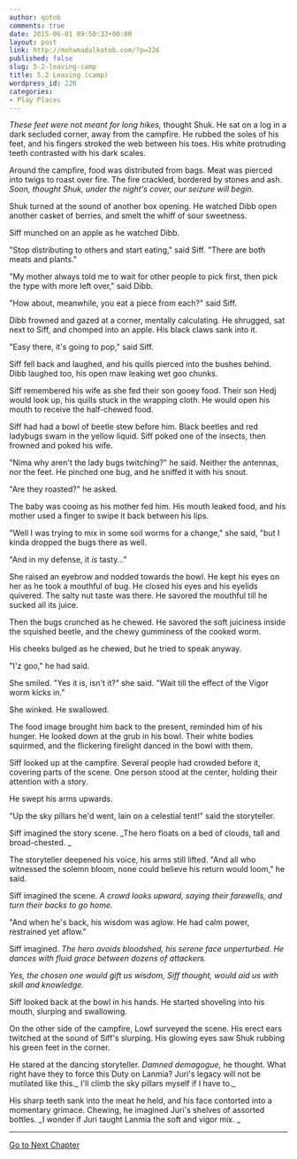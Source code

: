 ```yaml
---
author: qotob
comments: true
date: 2015-06-01 09:50:33+00:00
layout: post
link: http://mohamadalkotob.com/?p=226
published: false
slug: 5-2-leaving-camp
title: 5.2 Leaving (camp)
wordpress_id: 226
categories:
- Play Places
---
```


_These feet were not meant for long hikes,_ thought Shuk. He sat on a log in a dark secluded corner, away from the campfire. He rubbed the soles of his feet, and his fingers stroked the web between his toes. His white protruding teeth contrasted with his dark scales.

Around the campfire, food was distributed from bags. Meat was pierced into twigs to roast over fire. The fire crackled, bordered by stones and ash. _Soon, _thought Shuk,_ under the night's cover, our seizure will begin._

Shuk turned at the sound of another box opening. He watched Dibb open another casket of berries, and smelt the whiff of sour sweetness.

Siff munched on an apple as he watched Dibb.

"Stop distributing to others and start eating," said Siff. "There are both meats and plants."

"My mother always told me to wait for other people to pick first, then pick the type with more left over," said Dibb.

"How about, meanwhile, you eat a piece from each?" said Siff.

Dibb frowned and gazed at a corner, mentally calculating. He shrugged, sat next to Siff, and chomped into an apple. His black claws sank into it.

"Easy there, it's going to pop," said Siff.

Siff fell back and laughed, and his quills pierced into the bushes behind. Dibb laughed too, his open maw leaking wet goo chunks.

Siff remembered his wife as she fed their son gooey food. Their son Hedj would look up, his quills stuck in the wrapping cloth. He would open his mouth to receive the half-chewed food.

Siff had had a bowl of beetle stew before him. Black beetles and red ladybugs swam in the yellow liquid. Siff poked one of the insects, then frowned and poked his wife.

"Nima why aren't the lady bugs twitching?" he said. Neither the antennas, nor the feet. He pinched one bug, and he sniffed it with his snout.

"Are they roasted?" he asked.

The baby was cooing as his mother fed him. His mouth leaked food, and his mother used a finger to swipe it back between his lips.

"Well I was trying to mix in some soil worms for a change," she said, "but I kinda dropped the bugs there as well.

"And in my defense, it _is_ tasty..."

She raised an eyebrow and nodded towards the bowl. He kept his eyes on her as he took a mouthful of bug. He closed his eyes and his eyelids quivered. The salty nut taste was there. He savored the mouthful till he sucked all its juice.

Then the bugs crunched as he chewed. He savored the soft juiciness inside the squished beetle, and the chewy gumminess of the cooked worm.

His cheeks bulged as he chewed, but he tried to speak anyway.

"I'z goo," he had said.

She smiled. "Yes it is, isn't it?" she said. "Wait till the effect of the Vigor worm kicks in."

She winked. He swallowed.

The food image brought him back to the present, reminded him of his hunger. He looked down at the grub in his bowl. Their white bodies squirmed, and the flickering firelight danced in the bowl with them.

Siff looked up at the campfire. Several people had crowded before it, covering parts of the scene. One person stood at the center, holding their attention with a story.

He swept his arms upwards.

"Up the sky pillars he'd went, lain on a celestial tent!" said the storyteller.

Siff imagined the story scene. _The hero floats on a bed of clouds, tall and broad-chested. _

The storyteller deepened his voice, his arms still lifted. "And all who witnessed the solemn bloom, none could believe his return would loom," he said.

Siff imagined the scene. _A crowd looks upward, saying their farewells, and turn their backs to go home._

"And when he's back, his wisdom was aglow. He had calm power, restrained yet aflow."

Siff imagined. _The hero avoids bloodshed, his serene face unperturbed. He dances with fluid grace between dozens of attackers._

_Yes, the chosen one would gift us wisdom, _Siff thought_, would aid us with skill and knowledge._

Siff looked back at the bowl in his hands. He started shoveling into his mouth, slurping and swallowing.

On the other side of the campfire, Lowf surveyed the scene. His erect ears twitched at the sound of Siff's slurping. His glowing eyes saw Shuk rubbing his green feet in the corner.

He stared at the dancing storyteller. _Damned demagogue,_ he thought. What right have they to force this Duty on Lanmia? Juri's legacy will not be mutilated like this._ I'll climb the sky pillars myself if I have to._

His sharp teeth sank into the meat he held, and his face contorted into a momentary grimace. Chewing, he imagined Juri's shelves of assorted bottles. _I wonder if Juri taught Lanmia the soft and vigor mix. _



* * *



[Go to Next Chapter](https://qotob.wordpress.com/2015/06/01/6-1-birth/)
